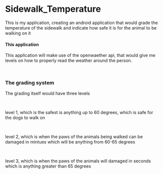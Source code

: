 # Sidewalk_Temperature
This is my application, creating an android application that would grade the temperature of the sidewalk and indicate how safe it is for the animal to be walking on it

<h4> This application </h4>
<p> This application will make use of the openwaether api, that would give me levels on how to properly read the weather around the person. </p><br>

<h3> The grading system </h3>
<p> The grading itself would have three levels</p> <br>
<p> level 1, which is the safest is anything up to 60 degrees, which is safe for the dogs to walk on </p><br>
<p> level 2, which is when the paws of the animals being walked can be damaged in mintues which will be anything from 60-65 degrees </p><br>
<p> level 3, which is when the paws of the animals will damaged in seconds which is anything greater than 65 degrees </p> <br>
